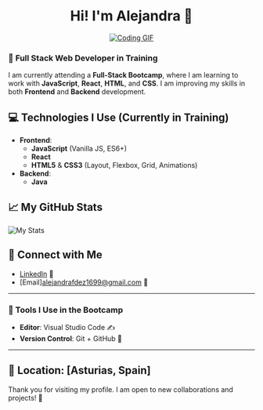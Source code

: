 <div align="center">

# Hi! I'm Alejandra 👋

</div>
<div align="center">
  <a href="https://giphy.com/gifs/inpulsedm-l3vReH0vUdPOatiBa" target="_blank">
    <img src="https://media.giphy.com/media/l3vReH0vUdPOatiBa/giphy.gif" alt="Coding GIF" style="max-width: 100%;">
  </a>
</div>

### 🚀 **Full Stack Web Developer in Training**

I am currently attending a **Full-Stack Bootcamp**, where I am learning to work with **JavaScript**, **React**, **HTML**, and **CSS**. I am improving my skills in both **Frontend** and **Backend** development.

## 💻 **Technologies I Use** (Currently in Training)

- **Frontend**:
  - **JavaScript** (Vanilla JS, ES6+)
  - **React**
  - **HTML5** & **CSS3** (Layout, Flexbox, Grid, Animations)
- **Backend**:
  - **Java**

## 📈 **My GitHub Stats**

![My Stats](https://github-readme-stats.vercel.app/api?username=Akalchi&show_icons=true&count_private=true&hide_title=true&theme=tokyonight)

## 📱 **Connect with Me**

- [LinkedIn](https://www.linkedin.com/in/alejandra-fern%C3%A1ndez-aa27b7269/) 💼  
- [Email]alejandrafdez1699@gmail.com 📧

---

### **🔧 Tools I Use in the Bootcamp**

- **Editor**: Visual Studio Code ✍️  
- **Version Control**: Git + GitHub 🔀  

---

## 📍 **Location**: [Asturias, Spain]

Thank you for visiting my profile. I am open to new collaborations and projects! 🙌
